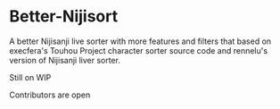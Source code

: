 # Better-Nijisort
A better Nijisanji live sorter with more features and filters that based on execfera's Touhou Project character sorter source code and rennelu's version of Nijisanji liver sorter.

Still on WIP

Contributors are open